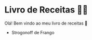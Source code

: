 # Livro de Receitas :man_cook:

Olá! Bem vindo ao meu livro de receitas :wave:

- Strogonoff de Frango


